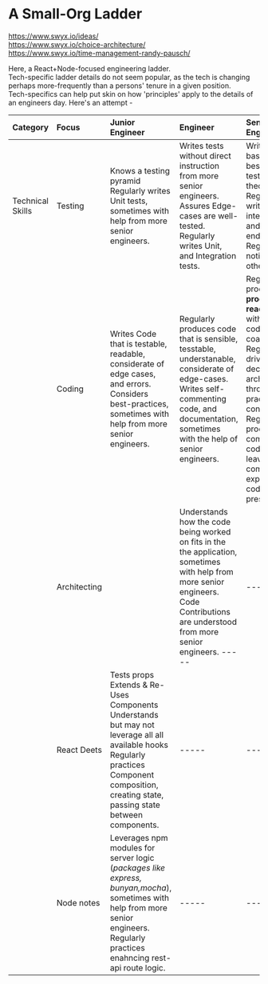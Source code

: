 # A Small-Org Ladder

https://www.swyx.io/ideas/  
https://www.swyx.io/choice-architecture/  
https://www.swyx.io/time-management-randy-pausch/

Here, a React+Node-focused engineering ladder.  
Tech-specific ladder details do not seem popular, as the tech is changing perhaps more-frequently than a persons' tenure in a given position.  
Tech-specifics can help put skin on how 'principles' apply to the details of an engineers day.
Here's an attempt -

| Category         | Focus        | Junior Engineer                                                                                                                                                                                               | Engineer                                                                                                                                                                                         | Senior Engineer                                                                                                                                                                                                                                                        |
| :--------------- | :----------- | :------------------------------------------------------------------------------------------------------------------------------------------------------------------------------------------------------------ | :----------------------------------------------------------------------------------------------------------------------------------------------------------------------------------------------- | :--------------------------------------------------------------------------------------------------------------------------------------------------------------------------------------------------------------------------------------------------------------------- |
| Technical Skills | Testing      | Knows a testing pyramid <br> Regularly writes Unit tests, sometimes with help from more senior engineers.                                                                                                     | Writes tests without direct instruction from more senior engineers. <br> Assures Edge-cases are well-tested. <br> Regularly writes Unit, and Integration tests.                                  | Writes tests based on best-practice testing theories. <br> Regularly writes unit, integration, and end-to-end tests. <br> Regularly notice gaps in others' code.                                                                                                       |
|                  | Coding       | Writes Code that is testable, readable, considerate of edge cases, and errors. <br> Considers best-practices, sometimes with help from more senior engineers.                                                 | Regularly produces code that is sensible, tesstable, understanable, considerate of edge-cases. <br> Writes self-commenting code, and documentation, sometimes with the help of senior engineers. | Regularly produces **production-ready** code without direct code-hygene coaching. Regularly drives code decision and architecture through best-practice considerations. Regularly produces self-commenting code, and leaves comments explaining _why_ code is present. |
|                  | Architecting |                                                                                                                                                                                                               | Understands how the code being worked on fits in the the application, sometimes with help from more senior engineers. <br> Code Contributions are understood from more senior engineers. -----   | -----                                                                                                                                                                                                                                                                  |
|                  | React Deets  | Tests props <br> Extends & Re-Uses Components <br> Understands but may not leverage all all available hooks <br> Regularly practices Component composition, creating state, passing state between components. | -----                                                                                                                                                                                            | -----                                                                                                                                                                                                                                                                  |
|                  | Node notes   | Leverages npm modules for server logic (_packages like express, bunyan,mocha_), sometimes with help from more senior engineers. <br> Regularly practices enahncing rest-api route logic.<br>                  | -----                                                                                                                                                                                            | -----                                                                                                                                                                                                                                                                  |
